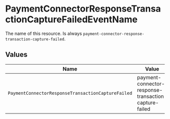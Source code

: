 # PaymentConnectorResponseTransactionCaptureFailedEventName

The name of this resource. Is always `payment-connector-response-transaction-capture-failed`.


## Values

| Name                                                  | Value                                                 |
| ----------------------------------------------------- | ----------------------------------------------------- |
| `PaymentConnectorResponseTransactionCaptureFailed`    | payment-connector-response-transaction-capture-failed |